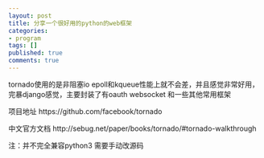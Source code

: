 ```yaml
---
layout: post
title: 分享一个很好用的python的web框架
categories:
- program
tags: []
published: true
comments: true
---
```

<p>tornado使用的是非阻塞io epoll和kqueue性能上就不会差，并且感觉非常好用，完暴django感觉，主要封装了有oauth websocket 和一些其他常用框架</p>

<p>项目地址 https://github.com/facebook/tornado</p>

<p>中文官方文档 http://sebug.net/paper/books/tornado/#tornado-walkthrough</p>

<p>注：并不完全兼容python3 需要手动改源码</p>
